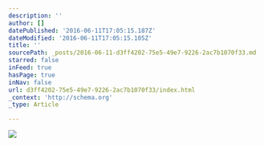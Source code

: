 ```yaml
---
description: ''
author: []
datePublished: '2016-06-11T17:05:15.187Z'
dateModified: '2016-06-11T17:05:15.105Z'
title: ''
sourcePath: _posts/2016-06-11-d3ff4202-75e5-49e7-9226-2ac7b1070f33.md
starred: false
inFeed: true
hasPage: true
inNav: false
url: d3ff4202-75e5-49e7-9226-2ac7b1070f33/index.html
_context: 'http://schema.org'
_type: Article

---
```

![](https://the-grid-user-content.s3-us-west-2.amazonaws.com/12972e18-b157-4d69-8f4e-b52d294861bc.jpg)